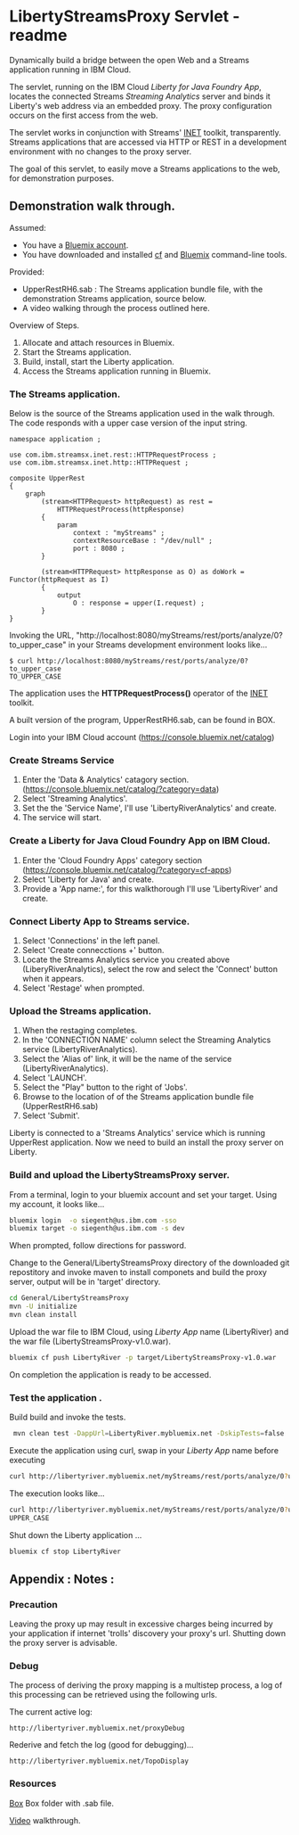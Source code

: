 # LibertyStreamsProxy Servlet - readme

Dynamically build a bridge between the open Web and a Streams application running in IBM Cloud.

The servlet, running on the IBM Cloud *Liberty for Java Foundry App*, locates the connected Streams *Streaming Analytics* server and
binds it Liberty's web address via an embedded proxy. The proxy configuration occurs on the first access from the web. 

The servlet works in conjunction with Streams' [INET](http://ibmstreams.github.io/streamsx.inet/) toolkit, transparently. 
Streams applications that are accessed via HTTP or REST in a development environment with no changes to the proxy server.

The goal of this servlet, to easily move a Streams applications to the web, for demonstration purposes.


## Demonstration walk through. 

Assumed:
 * You have a [Bluemix account](https://console.ng.bluemix.net/registration/). 
 * You have downloaded and installed [cf](https://github.com/cloudfoundry/cli#downloads) and [Bluemix](https://console.bluemix.net/docs/starters/install_cli.html) command-line tools. 
 
Provided:
 * UpperRestRH6.sab : The Streams application bundle file, with the demonstration Streams application, source below. 
 * A video walking through the process outlined here.


Overview of Steps.

1. Allocate and attach resources in Bluemix. 
2. Start the Streams application. 
3. Build, install, start  the Liberty application. 
4. Access the Streams application running in Bluemix. 


### The Streams application.

Below is the source of the Streams application used in the walk through. The code responds with a upper case version of the input string.

```
namespace application ;

use com.ibm.streamsx.inet.rest::HTTPRequestProcess ;
use com.ibm.streamsx.inet.http::HTTPRequest ;

composite UpperRest
{
	graph
		(stream<HTTPRequest> httpRequest) as rest =
			HTTPRequestProcess(httpResponse)
		{
			param
				context : "myStreams" ;
				contextResourceBase : "/dev/null" ;
				port : 8080 ;
		}

		(stream<HTTPRequest> httpResponse as O) as doWork = Functor(httpRequest as I)
		{
			output
				O : response = upper(I.request) ;
		}
}
```
Invoking the URL, "http://localhost:8080/myStreams/rest/ports/analyze/0?to_upper_case" in your Streams development environment looks like...

```
$ curl http://localhost:8080/myStreams/rest/ports/analyze/0?to_upper_case
TO_UPPER_CASE
```

The application uses the **HTTPRequestProcess()** operator of the [INET](http://ibmstreams.github.io/streamsx.inet/) toolkit.


A built version of the program, UpperRestRH6.sab, can be found in BOX. 

Login into your IBM Cloud account (https://console.bluemix.net/catalog)

### Create Streams Service
1. Enter the 'Data & Analytics' catagory section. (https://console.bluemix.net/catalog/?category=data)
2. Select 'Streaming Analytics'.
3. Set the the 'Service Name', I'll use 'LibertyRiverAnalytics' and create.
4. The service will start.

### Create a Liberty for Java Cloud Foundry App on IBM Cloud.
1. Enter the 'Cloud Foundry Apps' category section (https://console.bluemix.net/catalog/?category=cf-apps)
2. Select 'Liberty for Java' and create. 
3. Provide a 'App name:', for this walkthorough I'll use 'LibertyRiver' and create. 

### Connect Liberty App to Streams service. 
1. Select 'Connections' in the left panel.
2. Select 'Create connecctions +' button.
3. Locate the Streams Analytics service you created above (LiberyRiverAnalytics), select the row and select the 'Connect' button when it appears.
4. Select 'Restage' when prompted. 

### Upload the Streams application.
1. When the restaging completes.
2. In the 'CONNECTION NAME' column select the Streaming Analytics service (LibertyRiverAnalytics).
3. Select the 'Alias of' link, it will be the name of the service (LibertyRiverAnalytics). 
4. Select 'LAUNCH'.
5. Select the "Play" button to the right of 'Jobs'.
6. Browse to the location of of the Streams application bundle file (UpperRestRH6.sab)
7. Select 'Submit'.

Liberty is connected to a 'Streams Analytics' service which is running UpperRest application. Now
we need to build an install the proxy server on Liberty. 

### Build and upload the LibertyStreamsProxy server. 

From a terminal, login to your bluemix account and set your target. Using my account, it looks like...

```bash
bluemix login  -o siegenth@us.ibm.com -sso
bluemix target -o siegenth@us.ibm.com -s dev
````
When prompted, follow directions for password. 

Change to the General/LibertyStreamsProxy directory of the downloaded git repostitory and invoke maven to install componets and build the proxy server, output will be in 'target' directory. 

```bash
cd General/LibertyStreamsProxy
mvn -U initialize
mvn clean install
```

Upload the war file to IBM Cloud, using *Liberty App* name (LibertyRiver) and the war file (LibertyStreamsProxy-v1.0.war).
```bash
bluemix cf push LibertyRiver -p target/LibertyStreamsProxy-v1.0.war
```
On completion the application is ready to be accessed. 

### Test the application .
Build build and invoke the tests. 

```bash
 mvn clean test -DappUrl=LibertyRiver.mybluemix.net -DskipTests=false
```
Execute the application using curl, swap in your *Liberty App* name before executing 
```bash
curl http://libertyriver.mybluemix.net/myStreams/rest/ports/analyze/0?upper_case
```
The execution looks like...

```bash
curl http://libertyriver.mybluemix.net/myStreams/rest/ports/analyze/0?upper_case
UPPER_CASE
```

Shut down the Liberty application ...

```bash
bluemix cf stop LibertyRiver
```
## Appendix : Notes :

### Precaution
Leaving the proxy up may result in excessive charges being incurred by your application if internet 'trolls' discovery your proxy's url. Shutting down the proxy server is advisable.

### Debug
The process of deriving the proxy mapping is a multistep process, a log of
this processing can be retrieved using the following urls.

The current active log:
```www
http://libertyriver.mybluemix.net/proxyDebug
```

Rederive and fetch the log (good for debugging)...
```web
http://libertyriver.mybluemix.net/TopoDisplay
```

### Resources

[Box](https://ibm.ent.box.com/folder/34290070650) Box folder with .sab file.

[Video](https://youtu.be/v0upqnUWz74) walkthrough. 

